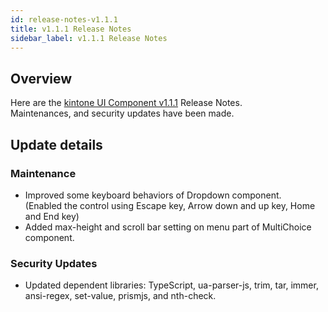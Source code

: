 ```yaml
---
id: release-notes-v1.1.1
title: v1.1.1 Release Notes
sidebar_label: v1.1.1 Release Notes
---
```


## Overview

Here are the [kintone UI Component v1.1.1](https://github.com/kintone-labs/kintone-ui-component/releases/tag/v1.1.1) Release Notes.<br/>
Maintenances, and security updates have been made.

## Update details
### Maintenance
- Improved some keyboard behaviors of Dropdown component.<br/>
  (Enabled the control using Escape key, Arrow down and up key, Home and End key)
- Added max-height and scroll bar setting on menu part of MultiChoice component.

### Security Updates
- Updated dependent libraries: TypeScript, ua-parser-js, trim, tar, immer, ansi-regex, set-value, prismjs, and nth-check.
